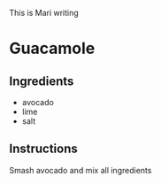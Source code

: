 This is Mari writing
# Guacamole
## Ingredients
* avocado
* lime
* salt
## Instructions
Smash avocado and mix all ingredients
